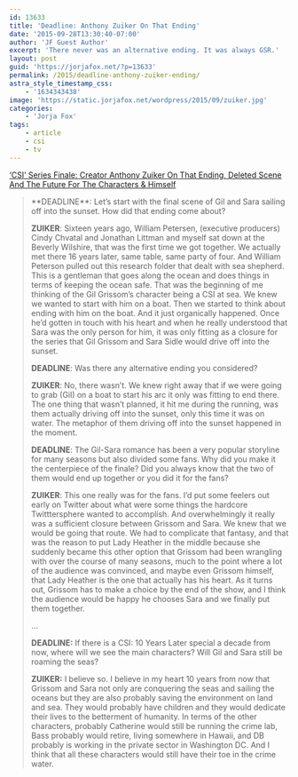 ```yaml
---
id: 13633
title: 'Deadline: Anthony Zuiker On That Ending'
date: '2015-09-28T13:30:40-07:00'
author: 'JF Guest Author'
excerpt: 'There never was an alternative ending. It was always GSR.'
layout: post
guid: 'https://jorjafox.net/?p=13633'
permalink: /2015/deadline-anthony-zuiker-ending/
astra_style_timestamp_css:
    - '1634343438'
image: 'https://static.jorjafox.net/wordpress/2015/09/zuiker.jpg'
categories:
    - 'Jorja Fox'
tags:
    - article
    - csi
    - tv
---
```


<a href="http://deadline.com/2015/09/csi-series-finale-reaction-ending-deleted-scene-future-creator-anthony-zuiker-1201553754/?utm_source=dlvr.it&amp;utm_medium=twitter">‘CSI’ Series Finale: Creator Anthony Zuiker On That Ending, Deleted Scene And The Future For The Characters &amp; Himself</a>
<blockquote>**DEADLINE**: Let’s start with the final scene of Gil and Sara sailing off into the sunset. How did that ending come about?

**ZUIKER**: Sixteen years ago, William Petersen, (executive producers) Cindy Chvatal and Jonathan Littman and myself sat down at the Beverly Wilshire, that was the first time we got together. We actually met there 16 years later, same table, same party of four. And William Peterson pulled out this research folder that dealt with sea shepherd. This is a gentleman that goes along the ocean and does things in terms of keeping the ocean safe. That was the beginning of me thinking of the Gil Grissom’s character being a CSI at sea. We knew we wanted to start with him on a boat. Then we started to think about ending with him on the boat. And it just organically happened. Once he’d gotten in touch with his heart and when he really understood that Sara was the only person for him, it was only fitting as a closure for the series that Gil Grissom and Sara Sidle would drive off into the sunset.

**DEADLINE**: Was there any alternative ending you considered?

**ZUIKER**: No, there wasn’t. We knew right away that if we were going to grab (Gil) on a boat to start his arc it only was fitting to end there. The one thing that wasn’t planned, it hit me during the running, was them actually driving off into the sunset, only this time it was on water. The metaphor of them driving off into the sunset happened in the moment.

**DEADLINE**: The Gil-Sara romance has been a very popular storyline for many seasons but also divided some fans. Why did you make it the centerpiece of the finale? Did you always know that the two of them would end up together or you did it for the fans?

**ZUIKER**: This one really was for the fans. I’d put some feelers out early on Twitter about what were some things the hardcore Twitttersphere wanted to accomplish. And overwhelmingly it really was a sufficient closure between Grissom and Sara. We knew that we would be going that route. We had to complicate that fantasy, and that was the reason to put Lady Heather in the middle because she suddenly became this other option that Grissom had been wrangling with over the course of many seasons, much to the point where a lot of the audience was convinced, and maybe even Grissom himself, that Lady Heather is the one that actually has his heart. As it turns out, Grissom has to make a choice by the end of the show, and I think the audience would be happy he chooses Sara and we finally put them together.

...

**DEADLINE:** If there is a CSI: 10 Years Later special a decade from now, where will we see the main characters? Will Gil and Sara still be roaming the seas?

**ZUIKER:** I believe so. I believe in my heart 10 years from now that Grissom and Sara not only are conquering the seas and sailing the oceans but they are also probably saving the environment on land and sea. They would probably have children and they would dedicate their lives to the betterment of humanity. In terms of the other characters, probably Catherine would still be running the crime lab, Bass probably would retire, living somewhere in Hawaii, and DB probably is working in the private sector in Washington DC. And I think that all these characters would still have their toe in the crime water.</blockquote>
